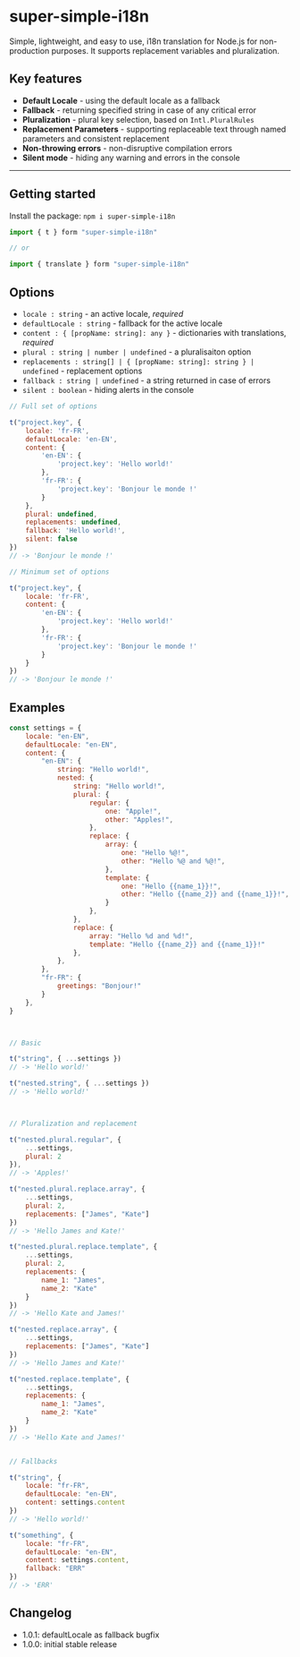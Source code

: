 # super-simple-i18n

Simple, lightweight, and easy to use, i18n translation for Node.js for non-production purposes. It supports replacement variables and pluralization. 

## Key features

- **Default Locale** - using the default locale as a fallback
- **Fallback** - returning specified string in case of any critical error
- **Pluralization** - plural key selection, based on `Intl.PluralRules`
- **Replacement Parameters** - supporting replaceable text through named parameters and consistent replacement
- **Non-throwing errors** - non-disruptive compilation errors
- **Silent mode** - hiding any warning and errors in the console

---

## Getting started

Install the package: `npm i super-simple-i18n`

```js
import { t } form "super-simple-i18n"

// or

import { translate } form "super-simple-i18n"
```

## Options

- `locale : string` - an active locale, _required_
- `defaultLocale : string` - fallback for the active locale
- `content : { [propName: string]: any }` - dictionaries with translations, _required_
- `plural : string | number | undefined` - a pluralisaiton option
- `replacements : string[] | { [propName: string]: string } | undefined` - replacement options
- `fallback : string | undefined` - a string returned in case of errors
- `silent : boolean` - hiding alerts in the console

```js
// Full set of options

t("project.key", {
    locale: 'fr-FR',
    defaultLocale: 'en-EN',
    content: {
        'en-EN': {
            'project.key': 'Hello world!'
        },
        'fr-FR': {
            'project.key': 'Bonjour le monde !'
        }
    },
    plural: undefined,
    replacements: undefined,
    fallback: 'Hello world!',
    silent: false
})
// -> 'Bonjour le monde !'

// Minimum set of options

t("project.key", {
    locale: 'fr-FR',
    content: {
        'en-EN': {
            'project.key': 'Hello world!'
        },
        'fr-FR': {
            'project.key': 'Bonjour le monde !'
        }
    }
})
// -> 'Bonjour le monde !'
```

## Examples

```js
const settings = {
    locale: "en-EN",
    defaultLocale: "en-EN",
    content: {
        "en-EN": {
            string: "Hello world!",
            nested: {
                string: "Hello world!",
                plural: {
                    regular: {
                        one: "Apple!",
                        other: "Apples!",
                    },
                    replace: {
                        array: {
                            one: "Hello %@!",
                            other: "Hello %@ and %@!",
                        },
                        template: {
                            one: "Hello {{name_1}}!",
                            other: "Hello {{name_2}} and {{name_1}}!",
                        }
                    },
                },
                replace: {
                    array: "Hello %d and %d!",
                    template: "Hello {{name_2}} and {{name_1}}!"
                },
            },
        },
        "fr-FR": {
            greetings: "Bonjour!"
        }
    },
}



// Basic

t("string", { ...settings })
// -> 'Hello world!'

t("nested.string", { ...settings })
// -> 'Hello world!'



// Pluralization and replacement

t("nested.plural.regular", {
    ...settings,
    plural: 2
}),
// -> 'Apples!'

t("nested.plural.replace.array", {
    ...settings,
    plural: 2,
    replacements: ["James", "Kate"]
})
// -> 'Hello James and Kate!'

t("nested.plural.replace.template", {
    ...settings,
    plural: 2,
    replacements: {
        name_1: "James",
        name_2: "Kate"
    }
})
// -> 'Hello Kate and James!'

t("nested.replace.array", {
    ...settings,
    replacements: ["James", "Kate"]
})
// -> 'Hello James and Kate!'

t("nested.replace.template", {
    ...settings,
    replacements: {
        name_1: "James",
        name_2: "Kate"
    }
})
// -> 'Hello Kate and James!'


// Fallbacks

t("string", {
    locale: "fr-FR",
    defaultLocale: "en-EN",
    content: settings.content
})
// -> 'Hello world!'

t("something", {
    locale: "fr-FR",
    defaultLocale: "en-EN",
    content: settings.content,
    fallback: "ERR"
})
// -> 'ERR'
```

## Changelog

- 1.0.1: defaultLocale as fallback bugfix
- 1.0.0: initial stable release